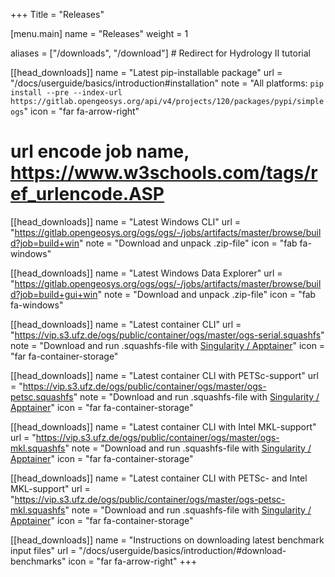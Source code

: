 +++
Title = "Releases"

[menu.main]
name = "Releases"
weight = 1

aliases = ["/downloads", "/download"] # Redirect for Hydrology II tutorial

[[head_downloads]]
name = "Latest pip-installable package"
url = "/docs/userguide/basics/introduction#installation"
note = "All platforms: `pip install --pre --index-url https://gitlab.opengeosys.org/api/v4/projects/120/packages/pypi/simple ogs`"
icon = "far fa-arrow-right"

# url encode job name, https://www.w3schools.com/tags/ref_urlencode.ASP
[[head_downloads]]
name = "Latest Windows CLI"
url = "https://gitlab.opengeosys.org/ogs/ogs/-/jobs/artifacts/master/browse/build?job=build+win"
note = "Download and unpack .zip-file"
icon = "fab fa-windows"

[[head_downloads]]
name = "Latest Windows Data Explorer"
url = "https://gitlab.opengeosys.org/ogs/ogs/-/jobs/artifacts/master/browse/build?job=build+gui+win"
note = "Download and unpack .zip-file"
icon = "fab fa-windows"

[[head_downloads]]
name = "Latest container CLI"
url = "https://vip.s3.ufz.de/ogs/public/container/ogs/master/ogs-serial.squashfs"
note = "Download and run .squashfs-file with [Singularity / Apptainer](/docs/userguide/basics/container/)"
icon = "far fa-container-storage"

[[head_downloads]]
name = "Latest container CLI with PETSc-support"
url = "https://vip.s3.ufz.de/ogs/public/container/ogs/master/ogs-petsc.squashfs"
note = "Download and run .squashfs-file with [Singularity / Apptainer](/docs/userguide/basics/container/)"
icon = "far fa-container-storage"

[[head_downloads]]
name = "Latest container CLI with Intel MKL-support"
url = "https://vip.s3.ufz.de/ogs/public/container/ogs/master/ogs-mkl.squashfs"
note = "Download and run .squashfs-file with [Singularity / Apptainer](/docs/userguide/basics/container/)"
icon = "far fa-container-storage"

[[head_downloads]]
name = "Latest container CLI with PETSc- and Intel MKL-support"
url = "https://vip.s3.ufz.de/ogs/public/container/ogs/master/ogs-petsc-mkl.squashfs"
note = "Download and run .squashfs-file with [Singularity / Apptainer](/docs/userguide/basics/container/)"
icon = "far fa-container-storage"

[[head_downloads]]
name = "Instructions on downloading latest benchmark input files"
url = "/docs/userguide/basics/introduction/#download-benchmarks"
icon = "far fa-arrow-right"
+++
